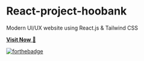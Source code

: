 ﻿# React-project-hoobank
 
Modern UI/UX website using React.js & Tailwind CSS

<a href="https://hoooooobank.onrender.com" target="_blank">**Visit Now** 🚀</a>



[![forthebadge](https://forthebadge.com/images/badges/built-with-love.svg)](https://forthebadge.com)



